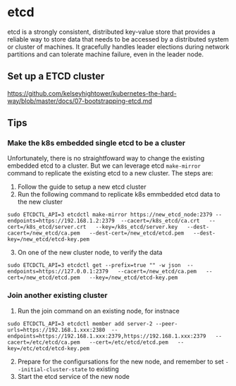 # etcd

etcd is a strongly consistent, distributed key-value store that provides a reliable way to store data that needs to be accessed by a distributed system or cluster of machines. It gracefully handles leader elections during network partitions and can tolerate machine failure, even in the leader node.

## Set up a ETCD cluster

https://github.com/kelseyhightower/kubernetes-the-hard-way/blob/master/docs/07-bootstrapping-etcd.md

##  Tips

### Make the k8s embedded single etcd to be a cluster

Unfortunately, there is no straightfoward way to change the existing embedded etcd to a cluster.
But we can leverage etcd `make-mirror` command to replicate the existing etcd to a new cluster.
The steps are:

1. Follow the guide to setup a new etcd cluster
2. Run the following command to replicate k8s emmbedded etcd data to the new cluster

```
sudo ETCDCTL_API=3 etcdctl make-mirror https://new_etcd_node:2379 --endpoints=https://192.168.1.2:2379  --cacert=/k8s_etcd/ca.crt   --cert=/k8s_etcd/server.crt   --key=/k8s_etcd/server.key   --dest-cacert=/new_etcd/ca.pem   --dest-cert=/new_etcd/etcd.pem   --dest-key=/new_etcd/etcd-key.pem
```
3. On one of the new cluster node, to verify the data
```
sudo ETCDCTL_API=3 etcdctl get --prefix=true "" -w json  --endpoints=https://127.0.0.1:2379   --cacert=/new_etcd/ca.pem   --cert=/new_etcd/etcd.pem   --key=/new_etcd/etcd-key.pem
```

### Join another existing cluster

1. Run the join command on an existing node, for instnace
```
sudo ETCDCTL_API=3 etcdctl member add server-2 --peer-urls=https://192.168.1.xxx:2380  --endpoints=https://192.168.1.xxx:2379,https://192.168.1.xxx:2379   --cacert=/etc/etcd/ca.pem   --cert=/etc/etcd/etcd.pem   --key=/etc/etcd/etcd-key.pem
```
2. Prepare for the configursations for the new node, and remember to set `--initial-cluster-state` to existing
3. Start the etcd service of the new node

